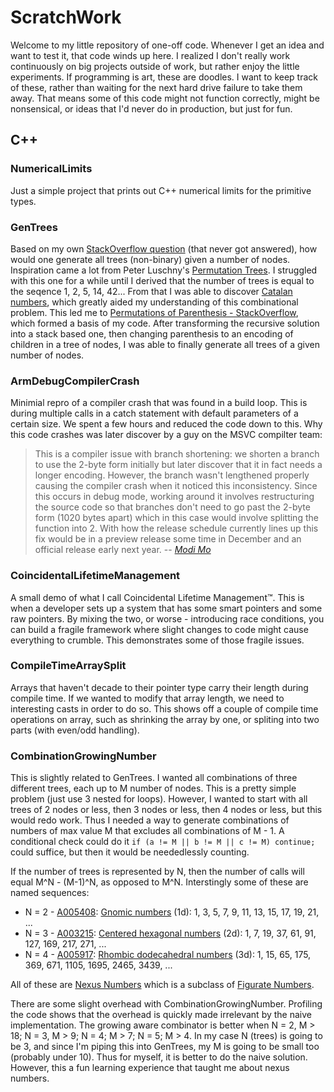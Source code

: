 # ScratchWork

Welcome to my little repository of one-off code. Whenever I get an idea and want to test it, that code winds up here. I realized I don't really work continuously on big projects outside of work, but rather enjoy the little experiments. If programming is art, these are doodles. I want to keep track of these, rather than waiting for the next hard drive failure to take them away. That means some of this code might not function correctly, might be nonsensical, or ideas that I'd never do in production, but just for fun.

## C++

### NumericalLimits

Just a simple project that prints out C++ numerical limits for the primitive types.

### GenTrees

Based on my own [StackOverflow question](https://stackoverflow.com/q/50261225/1248889) (that never got answered), how would one generate all trees (non-binary) given a number of nodes. Inspiration came a lot from  Peter Luschny's [Permutation Trees](http://www.luschny.de/math/factorial/combi/PermutationTrees.html). I struggled with this one for a while until I derived that the number of trees is equal to the seqence 1, 2, 5, 14, 42... From that I was able to discover [Catalan numbers](https://en.wikipedia.org/wiki/Catalan_number), which greatly aided my understanding of this combinational problem. This led me to [Permutations of Parenthesis - StackOverflow](https://stackoverflow.com/a/3172190/1248889), which formed a basis of my code. After transforming the recursive solution into a stack based one, then changing parenthesis to an encoding of children in a tree of nodes, I was able to finally generate all trees of a given number of nodes.

### ArmDebugCompilerCrash

Minimial repro of a compiler crash that was found in a build loop. This is during multiple calls in a catch statement with default parameters of a certain size. We spent a few hours and reduced the code down to this. Why this code crashes was later discover by a guy on the MSVC compilter team:

> This is a compiler issue with branch shortening: we shorten a branch to use the 2-byte form initially but later discover that it in fact needs a longer encoding. However, the branch wasn't lengthened properly causing the compiler crash when it noticed this inconsistency.
> Since this occurs in debug mode, working around it involves restructuring the source code so that branches don't need to go past the 2-byte form (1020 bytes apart) which in this case would involve splitting the function into 2. With how the release schedule currently lines up this fix would be in a preview release some time in December and an official release early next year.
-- <cite>[Modi Mo](https://developercommunity.visualstudio.com/solutions/291627/view.html)</cite>

### CoincidentalLifetimeManagement

A small demo of what I call Coincidental Lifetime Management&trade;. This is when a developer sets up a system that has some smart pointers and some raw pointers. By mixing the two, or worse - introducing race conditions, you can build a fragile framework where slight changes to code might cause everything to crumble. This demonstrates some of those fragile issues.

### CompileTimeArraySplit

Arrays that haven't decade to their pointer type carry their length during compile time. If we wanted to modify that array length, we need to interesting casts in order to do so. This shows off a couple of compile time operations on array, such as shrinking the array by one, or spliting into two parts (with even/odd handling).

### CombinationGrowingNumber

This is slightly related to GenTrees. I wanted all combinations of three different trees, each up to M number of nodes. This is a pretty simple problem (just use 3 nested for loops). However, I wanted to start with all trees of 2 nodes or less, then 3 nodes or less, then 4 nodes or less, but this would redo work. Thus I needed a way to generate combinations of numbers of max value M that excludes all combinations of M - 1. A conditional check could do it `if (a != M || b != M || c != M) continue;` could suffice, but then it would be neededlessly counting.

If the number of trees is represented by N, then the number of calls will equal M^N - (M-1)^N, as opposed to M^N. Interstingly some of these are named sequences:

* N = 2 - [A005408](https://oeis.org/A005408): [Gnomic numbers](http://mathworld.wolfram.com/GnomonicNumber.html) (1d): 1, 3, 5, 7, 9, 11, 13, 15, 17, 19, 21, ...
* N = 3 - [A003215](https://oeis.org/A003215): [Centered hexagonal numbers](http://mathworld.wolfram.com/HexNumber.html) (2d): 1, 7, 19, 37, 61, 91, 127, 169, 217, 271, ...
* N = 4 - [A005917](https://oeis.org/A005917): [Rhombic dodecahedral numbers](http://mathworld.wolfram.com/RhombicDodecahedralNumber.html) (3d): 1, 15, 65, 175, 369, 671, 1105, 1695, 2465, 3439, ...

All of these are [Nexus Numbers](http://mathworld.wolfram.com/NexusNumber.html) which is a subclass of [Figurate Numbers](http://mathworld.wolfram.com/FigurateNumber.html).

There are some slight overhead with CombinationGrowingNumber. Profiling the code shows that the overhead is quickly made irrelevant by the naive implementation. The growing aware combinator is better when N = 2, M > 18; N = 3, M > 9; N = 4; M > 7; N = 5; M > 4. In my case N (trees) is going to be 3, and since I'm piping this into GenTrees, my M is going to be small too (probably under 10). Thus for myself, it is better to do the naive solution. However, this a fun learning experience that taught me about nexus numbers.
